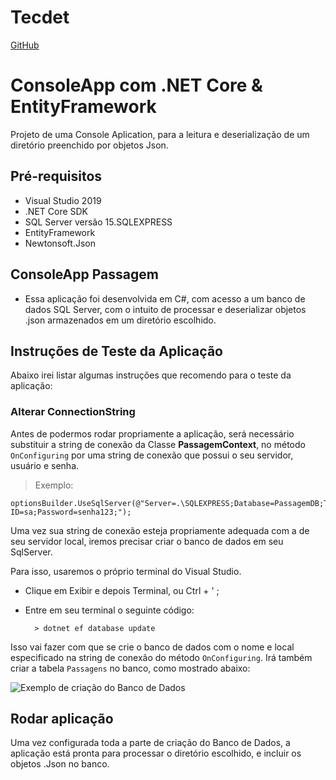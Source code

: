 # Tecdet

[GitHub](https://github.com/CaiqueBurssed/TecdetTeste)

# ConsoleApp com .NET Core & EntityFramework 

Projeto de uma Console Aplication, para a leitura e deserialização de um diretório preenchido por objetos Json.

## Pré-requisitos

* Visual Studio 2019
* .NET Core SDK
* SQL Server versão 15.SQLEXPRESS
* EntityFramework
* Newtonsoft.Json

## ConsoleApp Passagem

*  Essa aplicação foi desenvolvida em C#, com acesso a um banco de dados SQL Server, com o intuito de processar e deserializar objetos .json armazenados em um diretório escolhido.


## Instruções de Teste da Aplicação

Abaixo irei listar algumas instruções que recomendo para o teste da aplicação: 

### Alterar ConnectionString

Antes de podermos rodar propriamente a aplicação, será necessário substituir a string de conexão da Classe **PassagemContext**, no método `OnConfiguring` por uma string de conexão que possui o seu servidor, usuário e senha.

> Exemplo: 

	optionsBuilder.UseSqlServer(@"Server=.\SQLEXPRESS;Database=PassagemDB;Trusted_Connection=True;User ID=sa;Password=senha123;");
	
Uma vez sua string de conexão esteja propriamente adequada com a de seu servidor local,  iremos  precisar criar o banco de dados em seu SqlServer.

Para isso, usaremos o próprio terminal do Visual Studio.
* Clique em Exibir e depois Terminal, ou Ctrl + ' ;
* Entre em seu terminal o seguinte código:

		> dotnet ef database update
	
Isso vai fazer com que se crie o banco de dados com o  nome e local especificado na string de conexão do método `OnConfiguring`. Irá também criar a tabela `Passagens` no banco,  como mostrado abaixo:

![Exemplo de criação do Banco de Dados](https://drive.google.com/file/d/1sl2TWkYCYzZOGVDbWgqI7s1jh_CFmQZS/view?usp=sharing)

## Rodar aplicação

Uma vez configurada toda a  parte de criação do Banco de Dados, a aplicação está pronta para processar o diretório escolhido, e incluir os objetos .Json no banco. 
#
